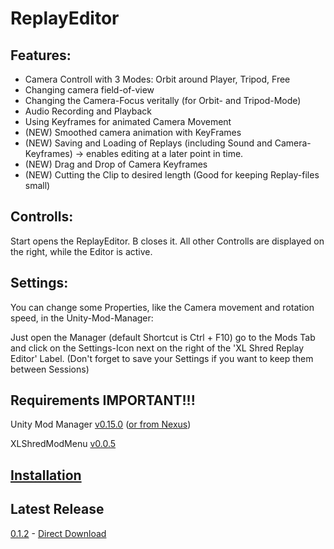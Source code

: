 # ReplayEditor

## Features:
- Camera Controll with 3 Modes: Orbit around Player, Tripod, Free
- Changing camera field-of-view
- Changing the Camera-Focus veritally (for Orbit- and Tripod-Mode)
- Audio Recording and Playback 
- Using Keyframes for animated Camera Movement
- (NEW) Smoothed camera animation with KeyFrames
- (NEW) Saving and Loading of Replays (including Sound and Camera-Keyframes) -> enables editing at a later point in time.
- (NEW) Drag and Drop of Camera Keyframes
- (NEW) Cutting the Clip to desired length (Good for keeping Replay-files small)

## Controlls:
Start opens the ReplayEditor. B closes it.
All other Controlls are displayed on the right, while the Editor is active.

## Settings:
You can change some Properties, like the Camera movement and rotation speed, in the Unity-Mod-Manager:

Just open the Manager (default Shortcut is Ctrl + F10) go to the Mods Tab and click on the Settings-Icon next on the right of the 'XL Shred Replay Editor' Label. (Don't forget to save your Settings if you want to keep them between Sessions)

## Requirements IMPORTANT!!!
Unity Mod Manager [v0.15.0](https://www.dropbox.com/s/wz8x8e4onjdfdbm/UnityModManager.zip?dl=1) ([or from Nexus](https://www.nexusmods.com/site/mods/21/))

XLShredModMenu [v0.0.5](https://github.com/blendermf/XLShredLoader/releases/download/menu-mod-0.0.5/XLShredMenuMod-0.0.5.zip)

## [Installation](https://github.com/DanielKIWI/SkaterXL-Modding#installation)

## Latest Release
[0.1.2](https://github.com/DanielKIWI/SkaterXL-Modding/releases/tag/XLShredReplayEditor-v0.1.2) - [Direct Download](https://github.com/DanielKIWI/SkaterXL-Modding/releases/download/XLShredReplayEditor-v0.1.2/XLShredReplayEditor-0.1.2.zip)
